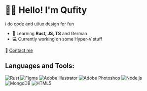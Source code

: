 # 👋🏾 Hello! I'm Qufity
i do code and ui/ux design for fun

- 📖 Learning **Rust, JS, TS** and German 
- 💻 Currently working on some Hyper-V stuff


📩 [Contact me](https://quf.life)
## Languages and Tools:
![Rust](https://img.shields.io/badge/-Rust-0A0A0A?style=flat&logo=rust&logoColor=white)
![Figma](https://img.shields.io/badge/-Figma-0A0A0A?style=flat&logo=figma&logoColor=white)
![Adobe Illustrator](https://img.shields.io/badge/-Illustrator-0A0A0A?style=flat&logo=adobe-illustrator&logoColor=orange)
![Adobe Photoshop](https://img.shields.io/badge/-Photoshop-0A0A0A?style=flat&logo=adobe-photoshop&logoColor=31A8FF)
![Node.js](https://img.shields.io/badge/-Node.js-0A0A0A?style=flat&logo=node.js&logoColor=green)
![MongoDB](https://img.shields.io/badge/-MongoDB-0A0A0A?style=flat&logo=mongodb&logoColor=green)
![HTML5](https://img.shields.io/badge/-HTML5-0A0A0A?style=flat&logo=html5&logoColor=E34F26)
